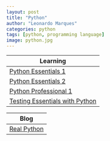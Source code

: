 ```yaml
---
layout: post
title: "Python"
author: "Leonardo Marques"
categories: python
tags: [python, programming language]
image: python.jpg
---
```


|                                                  Learning                                                        |
|------------------------------------------------------------------------------------------------------------------|
| [Python Essentials 1](https://pythoninstitute.org/python-essentials-1)                                           |
| [Python Essentials 2](https://pythoninstitute.org/python-essentials-2)                                           |
| [Python Professional 1](https://pythoninstitute.org/python-professional-1)                                       |
| [Testing Essentials with Python](https://pythoninstitute.org/python-for-testing-essentials)                      |


|                                                     Blog                                                         |
|------------------------------------------------------------------------------------------------------------------|
| [Real Python](https://realpython.com/)                                                                           |